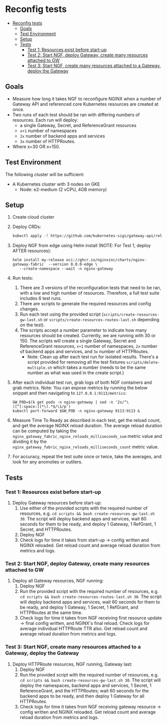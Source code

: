 # Reconfig tests

<!-- TOC -->
- [Reconfig tests](#reconfig-tests)
  - [Goals](#goals)
  - [Test Environment](#test-environment)
  - [Setup](#setup)
  - [Tests](#tests)
    - [Test 1: Resources exist before start-up](#test-1-resources-exist-before-start-up)
    - [Test 2: Start NGF, deploy Gateway, create many resources attached to GW](#test-2-start-ngf-deploy-gateway-create-many-resources-attached-to-gw)
    - [Test 3: Start NGF, create many resources attached to a Gateway, deploy the Gateway](#test-3-start-ngf-create-many-resources-attached-to-a-gateway-deploy-the-gateway)
<!-- TOC -->

## Goals

- Measure how long it takes NGF to reconfigure NGINX when a number of Gateway API and referenced core Kubernetes
  resources are created at once.
- Two runs of each test should be ran with differing numbers of resources. Each run will deploy:
  - a single Gateway, Secret, and ReferenceGrant resources
  - `x+1` number of namespaces
  - `2x` number of backend apps and services
  - `3x` number of HTTPRoutes.
- Where x=30 OR x=150.

## Test Environment

 The following cluster will be sufficient:

- A Kubernetes cluster with 3 nodes on GKE
  - Node: e2-medium (2 vCPU, 4GB memory)

## Setup

1. Create cloud cluster
2. Deploy CRDs:

   ```bash
   kubectl apply -f https://github.com/kubernetes-sigs/gateway-api/releases/download/v0.8.1/standard-install.yaml
   ```

3. Deploy NGF from edge using Helm install (NOTE: For Test 1, deploy AFTER resources):

   ```console
   helm install my-release oci://ghcr.io/nginxinc/charts/nginx-gateway-fabric  --version 0.0.0-edge \
      --create-namespace --wait -n nginx-gateway
   ```

4. Run tests:
   1. There are 3 versions of the reconfiguration tests that need to be ran, with a low and high number of resources.
      Therefore, a full test suite includes 6 test runs.
   2. There are scripts to generate the required resources and config changes.
   3. Run each test using the provided script (`scripts/create-resources-gw-last.sh` or
      `scripts/create-resources-routes-last.sh` depending on the test).
   4. The scripts accept a number parameter to indicate how many resources should be created. Currently, we are running
      with 30 or 150. The scripts will create a single Gateway, Secret and ReferenceGrant resources, `x+1` number of
      namespaces, `2x` number of backend apps and services, and `3x` number of HTTPRoutes.
      - Note: Clean up after each test run for isolated results. There's a script provided for removing all the test
        fixtures `scripts/delete-multiple.sh` which takes a number (needs to be the same number as what was used in the
        create script.)
5. After each individual test run, grab logs of both NGF containers and grab metrics.
   Note: You can expose metrics by running the below snippet and then navigating to `127.0.0.1:9113/metrics`:

   ```console
   GW_POD=$(k get pods -n nginx-gateway | sed -n '2s/^\([^[:space:]]*\).*$/\1/p')
   kubectl port-forward $GW_POD -n nginx-gateway 9113:9113 &
   ```

6. Measure Time To Ready as described in each test, get the reload count, and get the average NGINX reload duration.
   The average reload duration can be computed by taking the `nginx_gateway_fabric_nginx_reloads_milliseconds_sum`
   metric value and dividing it by the `nginx_gateway_fabric_nginx_reloads_milliseconds_count` metric value.
7. For accuracy, repeat the test suite once or twice, take the averages, and look for any anomolies or outliers.

## Tests

### Test 1: Resources exist before start-up

1. Deploy Gateway resources before start-up:
   1. Use either of the provided scripts with the required number of resources,
      e.g. `cd scripts && bash create-resources-gw-last.sh 30`. The script will deploy backend apps and services, wait
      60 seconds for them to be ready, and deploy 1 Gateway, 1 RefGrant, 1 Secret, and HTTPRoutes.
   2. Deploy NGF
   3. Check logs for time it takes from start-up -> config written and NGINX reloaded. Get reload count and average reload
      duration from metrics and logs.

### Test 2: Start NGF, deploy Gateway, create many resources attached to GW

1. Deploy all Gateway resources, NGF running:
   1. Deploy NGF
   2. Run the provided script with the required number of resources,
      e.g. `cd scripts && bash create-resources-routes-last.sh 30`. The script will deploy backend apps and services,
      wait 60 seconds for them to be ready, and deploy 1 Gateway, 1 Secret, 1 RefGrant, and HTTPRoutes at the same time.
   3. Check logs for time it takes from NGF receiving first resource update -> final config written, and NGINX's final
      reload. Check logs for average individual HTTPRoute TTR also. Get reload count and average reload duration from
      metrics and logs.

### Test 3: Start NGF, create many resources attached to a Gateway, deploy the Gateway

1. Deploy HTTPRoute resources, NGF running, Gateway last:
   1. Deploy NGF
   2. Run the provided script with the required number of resources,
      e.g. `cd scripts && bash create-resources-gw-last.sh 30`.
      The script will deploy the namespaces, backend apps and services, 1 Secret, 1 ReferenceGrant, and the HTTPRoutes;
      wait 60 seconds for the backend apps to be ready, and then deploy 1 Gateway for all HTTPRoutes.
   3. Check logs for time it takes from NGF receiving gateway resource -> config written and NGINX reloaded. Get reload
      count and average reload duration from metrics and logs.
